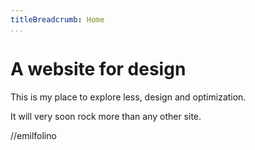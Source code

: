 ```yaml
---
titleBreadcrumb: Home
...
```

A website for design
===============================

This is my place to explore less, design and optimization.

It will very soon rock more than any other site.

//emilfolino
